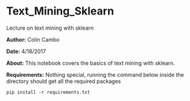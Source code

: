 # Text_Mining_Sklearn
Lecture on text mining with sklearn

__Author:__ Colin Cambo

__Date:__ 4/18/2017

__About:__ This notebook covers the basics of text mining with sklearn.

__Requirements:__ Nothing special, running the command below inside the directory should get all the required packages

`pip install -r requirements.txt`